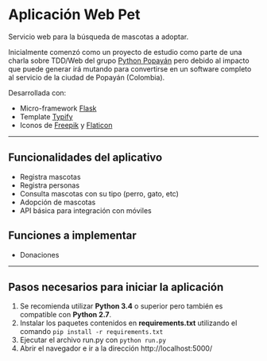 # Aplicación Web Pet

Servicio web para la búsqueda de mascotas a adoptar.

Inicialmente comenzó como un proyecto de estudio como parte de una charla sobre TDD/Web del grupo [Python Popayán](http://pythonpopayan.org/) pero debido al impacto que puede generar irá mutando para convertirse en un software completo al servicio de la ciudad de Popayán (Colombia).

Desarrollada con:
- Micro-framework [Flask](http://flask.pocoo.org/)
- Template [Typify](https://templated.co/typify)
- Iconos de [Freepik](http://www.freepik.com) y [Flaticon](https://www.flaticon.com/)

---

## Funcionalidades del aplicativo

- Registra mascotas
- Registra personas
- Consulta mascotas con su tipo (perro, gato, etc)
- Adopción de mascotas
- API básica para integración con móviles

## Funciones a implementar

- Donaciones

---

## Pasos necesarios para iniciar la aplicación

1. Se recomienda utilizar **Python 3.4** o superior pero también es compatible con **Python 2.7**.
2. Instalar los paquetes contenidos en **requirements.txt** utilizando el comando
`pip install -r requirements.txt`
3. Ejecutar el archivo run.py con `python run.py`
4. Abrir el navegador e ir a la dirección http://localhost:5000/

